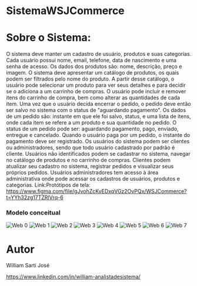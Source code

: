 # SistemaWSJCommerce

# Sobre o Sistema:
O sistema deve manter um cadastro de usuário, produtos e suas categorias. Cada usuário possui nome, email, telefone, 
data de nascimento e uma senha de acesso. Os dados dos produtos são: nome, descrição, preço e imagem.
O sistema deve apresentar um catálogo de produtos, os quais podem ser filtrados pelo nome do produto. A partir desse catálogo,
o usuário pode selecionar um produto para ver seus detalhes e para decidir se o adiciona a um carrinho de compras. 
O usuário pode incluir e remover itens do carrinho de compra, bem como alterar as quantidades de cada item.
Uma vez que o usuário decida encerrar o pedido, o pedido deve então ser salvo no sistema com o status de "aguardando pagamento".
Os dados de um pedido são: instante em que ele foi salvo, status, e uma lista de itens, onde cada item se refere a um produto e sua quantidade no pedido. 
O status de um pedido pode ser: aguardando pagamento, pago, enviado, entregue e cancelado.
Quando o usuário paga por um pedido, o instante do pagamento deve ser registrado. 
Os usuários do sistema podem ser clientes ou administradores, sendo que todo usuário cadastrado por padrão é cliente.
Usuários não identificados podem se cadastrar no sistema, navegar no catálogo de produtos e no carrinho de compras. 
Clientes podem atualizar seu cadastro no sistema, registrar pedidos e visualizar seus próprios pedidos.
Usuários administradores tem acesso à área administrativa onde pode acessar os cadastros de usuários, produtos e categorias.
Link:Protótipos de tela: https://www.figma.com/file/gJvohZcKvEDxqVGz2OvPQx/WSJCommerce?t=YYh32zg17TZRlVrq-6


### Modelo conceitual 
![Web 0](https://github.com/williamsartijose/SistemaWSJCommerce/blob/main/Nova%20pasta/imgDoc/49daadd836f3ce8f307b4ceaa4240e28-0.jpg)
![Web 1](https://github.com/williamsartijose/SistemaWSJCommerce/blob/main/Nova%20pasta/imgDoc/49daadd836f3ce8f307b4ceaa4240e28-1.jpg)
![Web 2](https://github.com/williamsartijose/SistemaWSJCommerce/blob/main/Nova%20pasta/imgDoc/49daadd836f3ce8f307b4ceaa4240e28-2.jpg)
![Web 3](https://github.com/williamsartijose/SistemaWSJCommerce/blob/main/Nova%20pasta/imgDoc/49daadd836f3ce8f307b4ceaa4240e28-3.jpg)
![Web 4](https://github.com/williamsartijose/SistemaWSJCommerce/blob/main/Nova%20pasta/imgDoc/49daadd836f3ce8f307b4ceaa4240e28-4.jpg)
![Web 5](https://github.com/williamsartijose/SistemaWSJCommerce/blob/main/Nova%20pasta/imgDoc/49daadd836f3ce8f307b4ceaa4240e28-5.jpg)
![Web 6](https://github.com/williamsartijose/SistemaWSJCommerce/blob/main/Nova%20pasta/imgDoc/49daadd836f3ce8f307b4ceaa4240e28-6.jpg)
![Web 7](https://github.com/williamsartijose/SistemaWSJCommerce/blob/main/Nova%20pasta/imgDoc/49daadd836f3ce8f307b4ceaa4240e28-7.jpg)


# Autor

William Sarti José

https://www.linkedin.com/in/william-analistadesistema/

